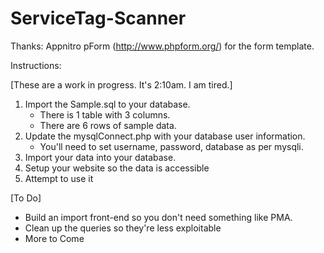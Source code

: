 # ServiceTag-Scanner

Thanks: Appnitro pForm (http://www.phpform.org/) for the form template.

Instructions:

[These are a work in progress.  It's 2:10am.  I am tired.]

1) Import the Sample.sql to your database.
	- There is 1 table with 3 columns.
	- There are 6 rows of sample data.
2) Update the mysqlConnect.php with your database user information.
	- You'll need to set username, password, database as per mysqli.
3) Import your data into your database.
4) Setup your website so the data is accessible
5) Attempt to use it

[To Do]

* Build an import front-end so you don't need something like PMA.
* Clean up the queries so they're less exploitable
* More to Come

